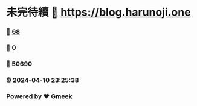 # 未完待續 :link: https://blog.harunoji.one 
### :page_facing_up: [68](https://blog.harunoji.one/tag.html) 
### :speech_balloon: 0 
### :hibiscus: 50690 
### :alarm_clock: 2024-04-10 23:25:38 
### Powered by :heart: [Gmeek](https://github.com/Meekdai/Gmeek)
